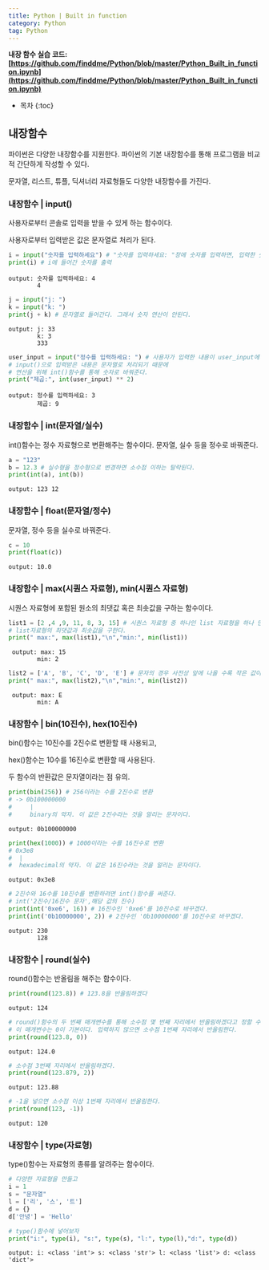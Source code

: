 ```yaml
---
title: Python | Built in function
category: Python
tag: Python
---
```


**내장 함수 실습 코드: [https://github.com/finddme/Python/blob/master/Python_Built_in_function.ipynb](https://github.com/finddme/Python/blob/master/Python_Built_in_function.ipynb)**









* 목차
{:toc}














## 내장함수

파이썬은 다양한 내장함수를 지원한다. 파이썬의 기본 내장함수를 통해 프로그램을 비교적 간단하게 작성할 수 있다.

문자열, 리스트, 튜플, 딕셔너리 자료형들도 다양한 내장함수를 가진다.

### 내장함수 | input()

사용자로부터 콘솔로 입력을 받을 수 있게 하는 함수이다.

사용자로부터 입력받은 값은 문자열로 처리가 된다.


```python
i = input("숫자를 입력하세요") # "숫자를 입력하세요: "창에 숫자를 입력하면, 입력한 숫자가 i에 들어간다.
print(i) # i에 들어간 숫자를 출력
```

    output: 숫자를 입력하세요: 4
            4
    


```python
j = input("j: ")
k = input("k: ")
print(j + k) # 문자열로 들어간다. 그래서 숫자 연산이 안된다.
```

    output: j: 33
            k: 3
            333
    


```python
user_input = input("정수를 입력하세요: ") # 사용자가 입력한 내용이 user_input에 할당된다.
# input()으로 입력받은 내용은 문자열로 처리되기 때문에 
# 연산을 위해 int()함수를 통해 숫자로 바꿔준다.
print("제곱:", int(user_input) ** 2) 
```

    output: 정수를 입력하세요: 3
            제곱: 9
    

### 내장함수 | int(문자열/실수)

int()함수는 정수 자료형으로 변환해주는 함수이다. 문자열, 실수 등을 정수로 바꿔준다.


```python
a = "123"
b = 12.3 # 실수형을 정수형으로 변경하면 소수점 이하는 탈락된다.
print(int(a), int(b))
```

    output: 123 12
    

### 내장함수 | float(문자열/정수)

문자열, 정수 등을 실수로 바꿔준다.


```python
c = 10
print(float(c))
```

    output: 10.0
    

### 내장함수 | max(시퀀스 자료형), min(시퀀스 자료형)

시퀀스 자료형에 포함된 원소의 최댓값 혹은 최솟값을 구하는 함수이다.


```python
list1 = [2 ,4 ,9, 11, 8, 3, 15] # 시퀀스 자료형 중 하나인 list 자료형을 하나 만든다.
# list자료형의 최댓값과 최솟값을 구한다.
print(" max:", max(list1),"\n","min:", min(list1))
```

     output: max: 15 
            min: 2
    


```python
list2 = ['A', 'B', 'C', 'D', 'E'] # 문자의 경우 사전상 앞에 나올 수록 작은 값이다.
print(" max:", max(list2),"\n","min:", min(list2))
```

     output: max: E 
            min: A
    

### 내장함수 | bin(10진수), hex(10진수)

bin()함수는 10진수를 2진수로 변환할 때 사용되고,

hex()함수는 10수를 16진수로 변환할 때 사용된다.

두 함수의 반환값은 문자열이라는 점 유의.


```python
print(bin(256)) # 256이라는 수를 2진수로 변환
# -> 0b100000000
#     |
#     binary의 약자. 이 값은 2진수라는 것을 알리는 문자이다.
```

    output: 0b100000000
    


```python
print(hex(1000)) # 1000이라는 수를 16진수로 변환
# 0x3e8
#  |
#  hexadecimal의 약자. 이 값은 16진수라는 것을 알리는 문자이다.
```

    output: 0x3e8
    


```python
# 2진수와 16수를 10진수를 변환하려면 int()함수를 써준다.
# int('2진수/16진수 문자',해당 값의 진수)
print(int('0xe6', 16)) # 16진수인 '0xe6'를 10진수로 바꾸겠다.
print(int('0b10000000', 2)) # 2진수인 '0b10000000'를 10진수로 바꾸겠다.
```

    output: 230
            128
    

### 내장함수 | round(실수)

round()함수는 반올림을 해주는 함수이다.


```python
print(round(123.8)) # 123.8을 반올림하겠다
```

    output: 124
    


```python
# round()함수의 두 번째 매개변수를 통해 소수점 몇 번째 자리에서 반올림하겠다고 정할 수 있다.
# 이 매개변수는 0이 기본이다. 입력하지 않으면 소수점 1번째 자리에서 반올림한다.
print(round(123.8, 0))
```

    output: 124.0
    


```python
# 소수점 3번째 자리에서 반올림하겠다.
print(round(123.879, 2))
```

    output: 123.88
    


```python
# -1을 넣으면 소수점 이상 1번째 자리에서 반올림한다.
print(round(123, -1))
```

    output: 120
    

### 내장함수 | type(자료형)

type()함수는 자료형의 종류를 알려주는 함수이다.


```python
# 다양한 자료형을 만들고
i = 1
s = "문자열"
l = ['리', '스', '트']
d = {}
d['안녕'] = 'Hello'

# type()함수에 넣어보자
print("i:", type(i), "s:", type(s), "l:", type(l),"d:", type(d))
```

    output: i: <class 'int'> s: <class 'str'> l: <class 'list'> d: <class 'dict'>
    


